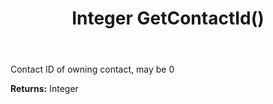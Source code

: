 ﻿---
uid: crmscript_ref_NSAlarmData_GetContactId
title: Integer GetContactId()
intellisense: NSAlarmData.GetContactId
keywords: NSAlarmData, GetContactId
so.topic: reference
---

Contact ID of owning contact, may be 0

**Returns:** Integer


